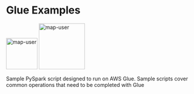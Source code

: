 # Glue Examples

<img width="85" alt="map-user" src="https://img.shields.io/badge/views-607-green"> <img width="125" alt="map-user" src="https://img.shields.io/badge/unique visits-144-green">

Sample PySpark script designed to run on AWS Glue. Sample scripts cover common operations that need to be completed with Glue
